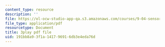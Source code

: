 ```yaml
---
content_type: resource
description: ''
file: https://ol-ocw-studio-app-qa.s3.amazonaws.com/courses/9-04-sensory-systems-fall-2013/191bb8a93f1a141796916db3e4eda76d_OAOec-To-84.pdf
file_type: application/pdf
resourcetype: Document
title: 3play pdf file
uid: 191bb8a9-3f1a-1417-9691-6db3e4eda76d
---
```


